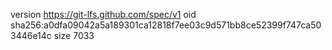version https://git-lfs.github.com/spec/v1
oid sha256:a0dfa09042a5a189301ca12818f7ee03c9d571bb8ce52399f747ca503446e14c
size 7033
